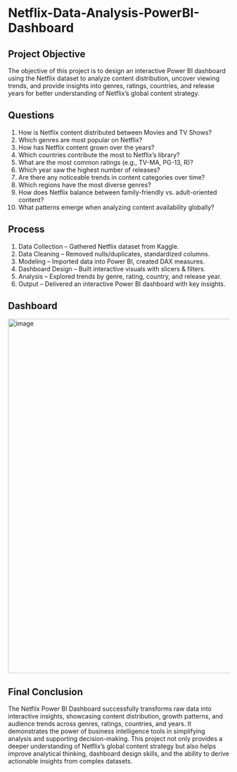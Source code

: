 # Netflix-Data-Analysis-PowerBI-Dashboard
## Project Objective
The objective of this project is to design an interactive Power BI dashboard using the Netflix dataset to analyze content distribution, uncover viewing trends, and provide insights into genres, ratings, countries, and release years for better understanding of Netflix’s global content strategy.

## Questions
1. How is Netflix content distributed between Movies and TV Shows?
2. Which genres are most popular on Netflix?
3. How has Netflix content grown over the years?
4. Which countries contribute the most to Netflix’s library?
5. What are the most common ratings (e.g., TV-MA, PG-13, R)?
6. Which year saw the highest number of releases?
7. Are there any noticeable trends in content categories over time?
8. Which regions have the most diverse genres?
9. How does Netflix balance between family-friendly vs. adult-oriented content?
10. What patterns emerge when analyzing content availability globally?

## Process
1. Data Collection – Gathered Netflix dataset from Kaggle.
2. Data Cleaning – Removed nulls/duplicates, standardized columns.
3. Modeling – Imported data into Power BI, created DAX measures.
4. Dashboard Design – Built interactive visuals with slicers & filters.
5. Analysis – Explored trends by genre, rating, country, and release year.
6. Output – Delivered an interactive Power BI dashboard with key insights.
 
## Dashboard
<img width="1437" height="805" alt="image" src="https://github.com/user-attachments/assets/bfce603f-6dc9-4061-b5de-10cefce32229" />

## Final Conclusion
The Netflix Power BI Dashboard successfully transforms raw data into interactive insights, showcasing content distribution, growth patterns, and audience trends across genres, ratings, countries, and years. It demonstrates the power of business intelligence tools in simplifying analysis and supporting decision-making. This project not only provides a deeper understanding of Netflix’s global content strategy but also helps improve analytical thinking, dashboard design skills, and the ability to derive actionable insights from complex datasets.
